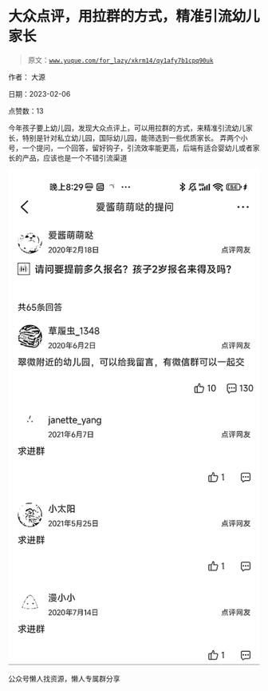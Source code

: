 # 大众点评，用拉群的方式，精准引流幼儿家长

> 原文：[`www.yuque.com/for_lazy/xkrm14/qy1afy7b1cpq90uk`](https://www.yuque.com/for_lazy/xkrm14/qy1afy7b1cpq90uk)



作者： 大源



日期：2023-02-06



点赞数：13

<ne-hole id="u9a41acfa" data-lake-id="u9a41acfa"><ne-card data-card-name="hr" data-card-type="block" id="GDUKc" data-event-boundary="card">

今年孩子要上幼儿园，发现大众点评上，可以用拉群的方式，来精准引流幼儿家长，特别是针对私立幼儿园，国际幼儿园，能筛选到一些优质家长。 弄两个小号，一个提问，一个回答，留好钩子，引流效率能更高，后端有适合婴幼儿或者家长的产品，应该也是一个不错引流渠道



<ne-card data-card-name="image" data-card-type="inline" id="v7HQz" data-event-boundary="card">![](img/bc6e812a3f745949b96f79bb30c0c173.png)</ne-card>

<ne-hole id="uaa398338" data-lake-id="uaa398338"><ne-card data-card-name="hr" data-card-type="block" id="lkqRG" data-event-boundary="card">

公众号懒人找资源，懒人专属群分享

</ne-card></ne-hole></ne-card></ne-hole>